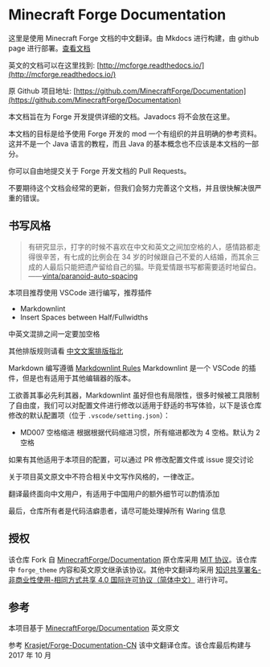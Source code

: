 # Minecraft Forge Documentation

这里是使用 Minecraft Forge 文档的中文翻译。由 Mkdocs 进行构建，由 github page 进行部署。[查看文档](https://starxy.github.io/MinecraftForge-Documentation-CN/)

英文的文档可以在这里找到: [http://mcforge.readthedocs.io/](http://mcforge.readthedocs.io/)

原 Github 项目地址: [https://github.com/MinecraftForge/Documentation](https://github.com/MinecraftForge/Documentation)

本文档旨在为 Forge 开发提供详细的文档。Javadocs 将不会放在这里。

本文档的目标是给予使用 Forge 开发的 mod 一个有组织的并且明确的参考资料。这并不是一个 Java 语言的教程，而且 Java 的基本概念也不应该是本文档的一部分。

你可以自由地提交关于 Forge 开发文档的 Pull Requests。

不要期待这个文档会经常的更新，但我们会努力完善这个文档，并且很快解决很严重的错误。

## 书写风格

> 有研究显示，打字的时候不喜欢在中文和英文之间加空格的人，感情路都走得很辛苦，有七成的比例会在 34 岁的时候跟自己不爱的人结婚，而其余三成的人最后只能把遗产留给自己的猫。毕竟爱情跟书写都需要适时地留白。
> ——[vinta/paranoid-auto-spacing](https://github.com/vinta/pangu.js)

本项目推荐使用 VSCode 进行编写，推荐插件

- Markdownlint
- Insert Spaces between Half/Fullwidths

中英文混排之间一定要加空格

其他排版规则请看 [中文文案排版指北](https://github.com/mzlogin/chinese-copywriting-guidelines)

Markdown 编写遵循 [Markdownlint Rules](https://github.com/DavidAnson/markdownlint/blob/master/doc/Rules.md) Markdownlint 是一个 VSCode 的插件，但是也有适用于其他编辑器的版本。

工欲善其事必先利其器，Markdownlint 虽好但也有局限性，很多时候被工具限制了自由度，我们可以对配置文件进行修改以适用于舒适的书写体验，以下是该仓库修改的默认配置项（位于 `.vscode/setting.json`）：

- MD007 空格缩进 根据根据代码缩进习惯，所有缩进都改为 4 空格。默认为 2 空格

如果有其他适用于本项目的配置，可以通过 PR 修改配置文件或 issue 提交讨论

关于项目英文原文中不符合相关中文写作风格的，一律改正。

翻译最终面向中文用户，有适用于中国用户的额外细节可以酌情添加

最后，仓库所有者是代码洁癖患者，请尽可能处理掉所有 Waring 信息

## 授权

该仓库 Fork 自 [MinecraftForge/Documentation](https://github.com/MinecraftForge/Documentation) 原仓库采用 [MIT 协议](https://github.com/MinecraftForge/Documentation/blob/master/LICENSE)。该仓库中 `forge_theme` 内容和英文原文继承该协议。其他中文翻译均采用 [知识共享署名-非商业性使用-相同方式共享 4.0 国际许可协议](https://creativecommons.org/licenses/by-nc-sa/4.0/)[（简体中文）](https://creativecommons.org/licenses/by-nc-sa/4.0/deed.zh) 进行许可。

## 参考

本项目基于 [MinecraftForge/Documentation](https://github.com/MinecraftForge/Documentation) 英文原文

参考 [Krasjet/Forge-Documentation-CN](https://github.com/Krasjet/Forge-Documentation-CN) 该中文翻译仓库。该仓库最后构建与 2017 年 10 月